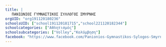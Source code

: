 ```yaml
---
title: |
   ΠΑΝΙΩΝΙΟΣ ΓΥΜΝΑΣΤΙΚΟΣ ΣΥΛΛΟΓΟΣ ΣΜΥΡΝΗΣ
orgUID: "org191120180236"
schoolsUID: ["school191120181715","school221120182344"]
schoolcategories: ["Αθλητισμός"]
schoolsubcategories: ["Volley","Κολύμβηση"]
facebook: "https://www.facebook.com/Panionios-Gymnastikos-Sylogos-Smyrnis-%CE%A0%CE%B1%CE%BD%CE%B9%CF%8E%CE%BD%CE%B9%CE%BF%CF%82-%CE%93%CE%A3%CE%A3-9329473790/"
---
```


